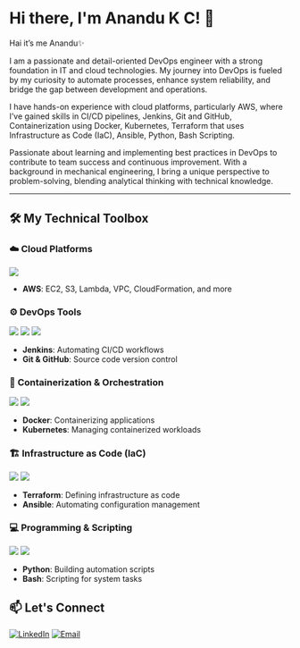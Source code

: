 <!-- Header Image -->


# Hi there, I'm Anandu K C! 👋

Hai it’s me Anandu✨

I am a passionate and detail-oriented DevOps engineer with a strong foundation in IT and cloud technologies. My journey into DevOps is fueled by my curiosity to automate processes, enhance system reliability, and bridge the gap between development and operations. 

I have hands-on experience with cloud platforms, particularly AWS, where I’ve gained skills in CI/CD pipelines, Jenkins, Git and GitHub, Containerization using Docker, Kubernetes, Terraform that uses Infrastructure as Code (IaC), Ansible, Python, Bash Scripting.

Passionate about learning and implementing best practices in DevOps to contribute to team success and continuous improvement. With a background in mechanical engineering, I bring a unique perspective to problem-solving, blending analytical thinking with technical knowledge.

---

## 🛠️ **My Technical Toolbox**

### ☁️ **Cloud Platforms**
<img src="https://img.icons8.com/color/48/000000/amazon-web-services.png"/>

- **AWS**: EC2, S3, Lambda, VPC, CloudFormation, and more

### ⚙️ **DevOps Tools**
<img src="https://img.icons8.com/color/48/000000/jenkins.png"/> <img src="https://img.icons8.com/color/48/000000/git.png"/> <img src="https://img.icons8.com/ios-filled/50/000000/github.png"/> 

- **Jenkins**: Automating CI/CD workflows
- **Git & GitHub**: Source code version control

### 🐳 **Containerization & Orchestration**
<img src="https://img.icons8.com/color/48/000000/docker.png"/> <img src="https://img.icons8.com/color/48/000000/kubernetes.png"/>

- **Docker**: Containerizing applications
- **Kubernetes**: Managing containerized workloads

### 🏗️ **Infrastructure as Code (IaC)**
<img src="https://img.icons8.com/color/48/000000/terraform.png"/> <img src="https://img.icons8.com/color/48/000000/ansible.png"/>

- **Terraform**: Defining infrastructure as code
- **Ansible**: Automating configuration management

### 💻 **Programming & Scripting**
<img src="https://img.icons8.com/color/48/000000/python.png"/> <img src="https://img.icons8.com/plasticine/50/000000/bash.png"/>

- **Python**: Building automation scripts
- **Bash**: Scripting for system tasks


## 📫 **Let's Connect**

[![LinkedIn](https://img.shields.io/badge/LinkedIn-0077B5?style=for-the-badge&logo=linkedin&logoColor=white)](https://www.linkedin.com/in/anandukc/)
[![Email](https://img.shields.io/badge/Email-D14836?style=for-the-badge&logo=gmail&logoColor=white)](mailto:aanandu97@gmail.com)

